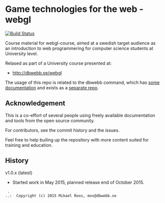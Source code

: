 Game technologies for the web - webgl
===================

[![Build Status](https://travis-ci.org/mosbth/webgl.svg?branch=master)](https://travis-ci.org/mosbth/webgl)

Course material for webgl-course, aimed at a swedish target audience as an introduction to web programmering for computer science students at University level. 

Relased as part of a University course presented at:

* http://dbwebb.se/webgl

The usage of this repo is related to the dbwebb command, which has [some documentation](http://dbwebb.se/dbwebb-cli) and exists as a [separate repo](https://github.com/mosbth/dbwebb-cli).



Acknowledgement
-------------------

This is a co-effort of several people using freely available documentation and tools from the open source community. 

For contributors, see the commit history and the issues.

Feel free to help builing up the repository with more content suited for training and education.



History
-------------------

v1.0.x (latest)

* Started work in May 2015, planned release end of October 2015.



```                                                            
 .                                                             
..:  Copyright (c) 2015 Mikael Roos, mos@dbwebb.se   
```                                                            

